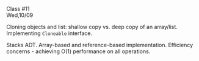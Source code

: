 <div class="lecture2">

<div class="column_date">
<p markdown="block">

Class #11 <br>
Wed,10/09

</p>
</div>
<div class="column_materials">
<p markdown="block">

Cloning objects and list: shallow copy vs. deep copy of an array/list. Implementing
`Cloneable` interface.

Stacks ADT. Array-based and reference-based implementation. Efficiency concerns - achieving O(1) performance on all operations. 


</p>
</div>

<div class="column_assign">
<p markdown="block">



</p>
</div>

</div>

